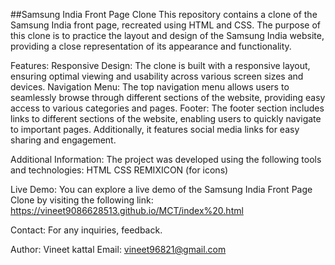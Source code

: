 ##Samsung India Front Page Clone
This repository contains a clone of the Samsung India front page, recreated using HTML and CSS. 
The purpose of this clone is to practice the layout and design of the  Samsung India website,
providing a close representation of its appearance and functionality.

Features:
Responsive Design: The clone is built with a responsive layout, ensuring optimal viewing and usability across various screen sizes and devices.
Navigation Menu: The top navigation menu allows users to seamlessly browse through different sections of the website, providing easy access to various categories and pages.
Footer: The footer section includes links to different sections of the website, enabling users to quickly navigate to important pages. Additionally, it features social media links for easy sharing and engagement.

Additional Information:
The project was developed using the following tools and technologies:
 HTML
 CSS
 REMIXICON (for icons)
 
Live Demo:
You can explore a live demo of the Samsung India Front Page Clone by visiting the following link: https://vineet9086628513.github.io/MCT/index%20.html

Contact:
For any inquiries, feedback.

Author: Vineet kattal
Email: vineet96821@gmail.com
